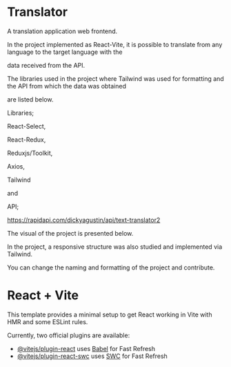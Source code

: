 # Translator


A translation application web frontend.

In the project implemented as React-Vite, it is possible to translate from any language to the target language with the 

data received from the API.

The libraries used in the project where Tailwind was used for formatting and the API from which the data was obtained 

are listed below.



Libraries;


React-Select,

React-Redux,

Reduxjs/Toolkit,

Axios,

Tailwind


and 


API;

https://rapidapi.com/dickyagustin/api/text-translator2


The visual of the project is presented below.

In the project, a responsive structure was also studied and implemented via Tailwind.

You can change the naming and formatting of the project and contribute.


# React + Vite

This template provides a minimal setup to get React working in Vite with HMR and some ESLint rules.

Currently, two official plugins are available:

- [@vitejs/plugin-react](https://github.com/vitejs/vite-plugin-react/blob/main/packages/plugin-react/README.md) uses [Babel](https://babeljs.io/) for Fast Refresh
- [@vitejs/plugin-react-swc](https://github.com/vitejs/vite-plugin-react-swc) uses [SWC](https://swc.rs/) for Fast Refresh
